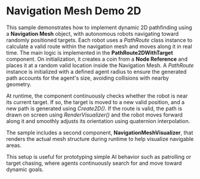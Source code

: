 # Navigation Mesh Demo 2D

This sample demonstrates how to implement dynamic 2D pathfinding using a **Navigation Mesh** object, with autonomous robots navigating toward randomly positioned targets. Each robot uses a *PathRoute* class instance to calculate a valid route within the navigation mesh and moves along it in real time.
The main logic is implemented in the **PathRoute2DWithTarget** component. On initialization, it creates a coin from a **Node Reference** and places it at a random valid location inside the Navigation Mesh. A *PathRoute* instance is initialized with a defined agent radius to ensure the generated path accounts for the agent's size, avoiding collisions with nearby geometry.

At runtime, the component continuously checks whether the robot is near its current target. If so, the target is moved to a new valid position, and a new path is generated using *Create2D()*. If the route is valid, the path is drawn on screen using *RenderVisualizer()* and the robot moves forward along it and smoothly adjusts its orientation using quaternion interpolation.

The sample includes a second component, **NavigationMeshVisualizer**, that renders the actual mesh structure during runtime to help visualize navigable areas.

This setup is useful for prototyping simple AI behavior such as patrolling or target chasing, where agents continuously search for and move toward dynamic goals.